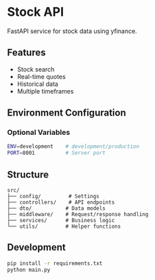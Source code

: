 # Stock API

FastAPI service for stock data using yfinance.

## Features

- Stock search
- Real-time quotes
- Historical data
- Multiple timeframes

## Environment Configuration

### Optional Variables

```bash
ENV=development    # development/production
PORT=8001          # Server port
```

## Structure

```
src/
├── config/         # Settings
├── controllers/    # API endpoints
├── dto/           # Data models
├── middleware/    # Request/response handling
├── services/      # Business logic
└── utils/         # Helper functions
```

## Development

```bash
pip install -r requirements.txt
python main.py
```
